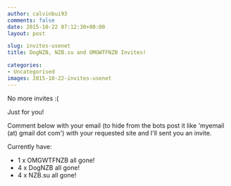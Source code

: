 ```yaml
---
author: calvinbui93
comments: false
date: 2015-10-22 07:12:30+00:00
layout: post

slug: invites-usenet
title: DogNZB, NZB.su and OMGWTFNZB Invites!

categories:
- Uncategorised
images: 2015-10-22-invites-usenet
---
```


No more invites :(

Just for you!

Comment below with your email (to hide from the bots post it like 'myemail (at) gmail dot com') with your requested site and I'll sent you an invite.

Currently have:

* 1 x OMGWTFNZB all gone!
* 4 x DogNZB all gone!
* 4 x NZB.su all gone!
